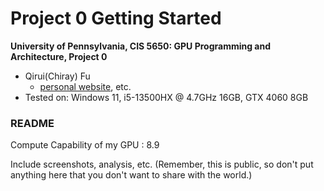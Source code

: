 Project 0 Getting Started
====================

**University of Pennsylvania, CIS 5650: GPU Programming and Architecture, Project 0**

* Qirui(Chiray) Fu
  * [personal website](https://qiruifu.github.io/), etc.
* Tested on: Windows 11, i5-13500HX @ 4.7GHz 16GB, GTX 4060 8GB

### README

Compute Capability of my GPU : 8.9 

Include screenshots, analysis, etc. (Remember, this is public, so don't put
anything here that you don't want to share with the world.)
